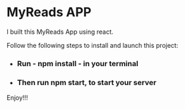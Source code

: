 <h1>MyReads APP</h1>
<p>I built this MyReads App using react.</p>
<p>Follow the following steps to install and launch this project:</p>
<ul>
<li><h3>Run - npm install - in your terminal</h3></li>
<li><h3>Then run npm start, to start your server</h3></li>
</ul>
<p>Enjoy!!!</p>
